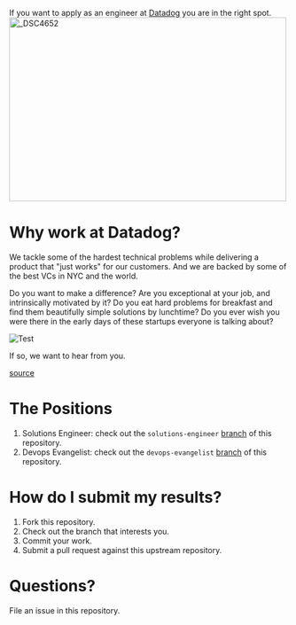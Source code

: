 If you want to apply as an engineer at [Datadog](http://datadog.com) you are in the right spot. 
<a href="http://www.flickr.com/photos/alq666/10125225186/" title="The view from our roofdeck">
<img src="http://farm6.staticflickr.com/5497/10125225186_825bfdb929.jpg" width="500" height="332" alt="_DSC4652"></a>

# Why work at Datadog?

We tackle some of the hardest technical problems while delivering a product that "just works" for our customers. And we are backed by some of the best VCs in NYC and the world.

Do you want to make a difference? Are you exceptional at your job, and intrinsically motivated by it? Do you eat hard problems for breakfast and find them beautifully simple solutions by lunchtime? Do you ever wish you were there in the early days of these startups everyone is talking about?

![Test](CAGED_Roots_and_Shaped.png)

If so, we want to hear from you.

[source](http://jobs.datadoghq.com/)

# The Positions

1. Solutions Engineer: check out the `solutions-engineer` [branch](https://github.com/DataDog/hiring-engineers/tree/solutions-engineer) of this repository.
2. Devops Evangelist: check out the `devops-evangelist` [branch](https://github.com/DataDog/hiring-engineers/tree/devops-evangelist) of this repository.


# How do I submit my results?

1. Fork this repository.
2. Check out the branch that interests you.
3. Commit your work.
4. Submit a pull request against this upstream repository.

# Questions?
File an issue in this repository.
